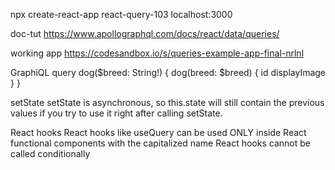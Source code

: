 npx create-react-app react-query-103
localhost:3000

doc-tut
    https://www.apollographql.com/docs/react/data/queries/

working app 
    https://codesandbox.io/s/queries-example-app-final-nrlnl

GraphiQL
    query dog($breed: String!) 
    {
        dog(breed: $breed) {
          id
          displayImage
        }
    }

setState
    setState is asynchronous, so this.state will still contain the previous values 
    if you try to use it right after calling setState.

React hooks
    React hooks like useQuery can be used ONLY inside React functional components with the capitalized name
    React hooks cannot be called conditionally


